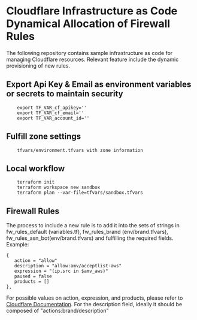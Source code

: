 # Cloudflare Infrastructure as Code Dynamical Allocation of Firewall Rules

The following repository contains sample infrastructure as code for managing Cloudflare resources. Relevant feature
include the dynamic provisioning of new rules.

## Export Api Key & Email as environment variables or secrets to maintain security

        export TF_VAR_cf_apikey=''
        export TF_VAR_cf_email=''
        export TF_VAR_account_id=''

## Fulfill zone settings

        tfvars/environment.tfvars with zone information

## Local workflow

        terraform init
        terraform workspace new sandbox
        terraform plan --var-file=tfvars/sandbox.tfvars

## Firewall Rules

The process to include a new rule is to add it into the sets of strings in fw_rules_default (variables.tf),
fw_rules_brand (env/brand.tfvars),
fw_rules_asn_bot(env/brand.tfvars) and fulfilling the required fields.
Example:

```
{
   action = "allow"
   description = "allow:amv/acceptlist-aws"
   expression = "(ip.src in $amv_aws)"
   paused = false
   products = []
},
```

For possible values on action, expression, and products, please refer to
[Cloudflare Documentation](https://developers.cloudflare.com/firewall/).
For the description field, ideally it should be composed of "actions:brand/description"

